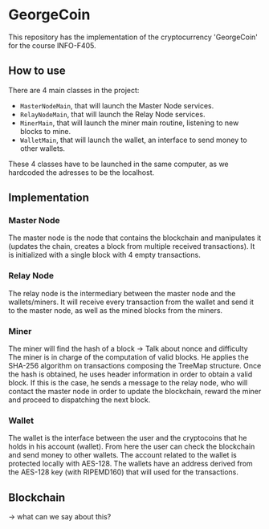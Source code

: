 # GeorgeCoin

This repository has the implementation of the cryptocurrency 'GeorgeCoin' for the course INFO-F405.

## How to use

There are 4 main classes in the project:
  - `MasterNodeMain`, that will launch the Master Node services.
  - `RelayNodeMain`, that will launch the Relay Node services.
  - `MinerMain`, that will launch the miner main routine, listening to new blocks to mine.
  - `WalletMain`, that will launch the wallet, an interface to send money to other wallets.

These 4 classes have to be launched in the same computer, as we hardcoded the adresses to be the localhost.

## Implementation

### Master Node
  The master node is the node that contains the blockchain and manipulates it (updates the chain,
  creates a block from multiple received transactions). It is initialized with a single block with
  4 empty transactions.

### Relay Node
  The relay node is the intermediary between the master node and the wallets/miners. It will receive every
  transaction from the wallet and send it to the master node, as well as the mined blocks from the miners.


### Miner
  The miner will find the hash of a block -> Talk about nonce and difficulty
  The miner is in charge of the computation of valid blocks. He applies the SHA-256 algorithm on transactions
  composing the TreeMap structure. Once the hash is obtained, he uses header information in order to obtain a 
  valid block. If this is the case, he sends a message to the relay node, who will contact the master node in 
  order to update the blockchain, reward the miner and proceed to dispatching the next block.

### Wallet
  The wallet is the interface between the user and the cryptocoins that he holds in his account (wallet). From here the user can check the blockchain and send money to other wallets. The account related to the wallet is protected locally with AES-128. The wallets have an address derived from the AES-128 key (with RIPEMD160) that will used for the transactions.


## Blockchain
 -> what can we say about this?
